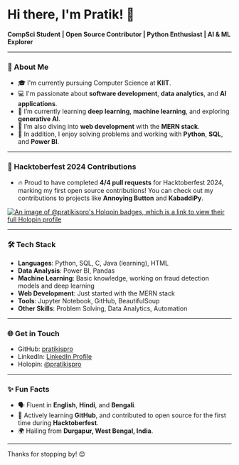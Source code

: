 # Hi there, I'm Pratik! 👋

**CompSci Student | Open Source Contributor | Python Enthusiast | AI & ML Explorer**

---

### 🚀 About Me
- 🎓 I'm currently pursuing Computer Science at **KIIT**.
- 💻 I'm passionate about **software development**, **data analytics**, and **AI applications**.
- 🌱 I’m currently learning **deep learning**, **machine learning**, and exploring **generative AI**.
- 🔭 I’m also diving into **web development** with the **MERN stack**.
- 🎯 In addition, I enjoy solving problems and working with **Python**, **SQL**, and **Power BI**.

---

### 🌟 Hacktoberfest 2024 Contributions
- 🔥 Proud to have completed **4/4 pull requests** for Hacktoberfest 2024, marking my first open source contributions! You can check out my contributions to projects like **Annoying Button** and **KabaddiPy**.

[![An image of @pratikispro's Holopin badges, which is a link to view their full Holopin profile](https://holopin.me/pratikispro)](https://holopin.io/@pratikispro)

---

### 🛠️ Tech Stack
- **Languages**: Python, SQL, C, Java (learning), HTML
- **Data Analysis**: Power BI, Pandas
- **Machine Learning**: Basic knowledge, working on fraud detection models and deep learning
- **Web Development**: Just started with the MERN stack
- **Tools**: Jupyter Notebook, GitHub, BeautifulSoup
- **Other Skills**: Problem Solving, Data Analytics, Automation

---

### 🌐 Get in Touch
- GitHub: [pratikispro](https://github.com/pratikispro)
- LinkedIn: [LinkedIn Profile](https://www.linkedin.com/in/pratiksarkar4/)
- Holopin: [@pratikispro](https://holopin.io/@pratikispro)

---

### ✨ Fun Facts
- 🗣️ Fluent in **English**, **Hindi**, and **Bengali**.
- 🎯 Actively learning **GitHub**, and contributed to open source for the first time during **Hacktoberfest**.
- 🌍 Hailing from **Durgapur, West Bengal, India**.

---

Thanks for stopping by! 😊
